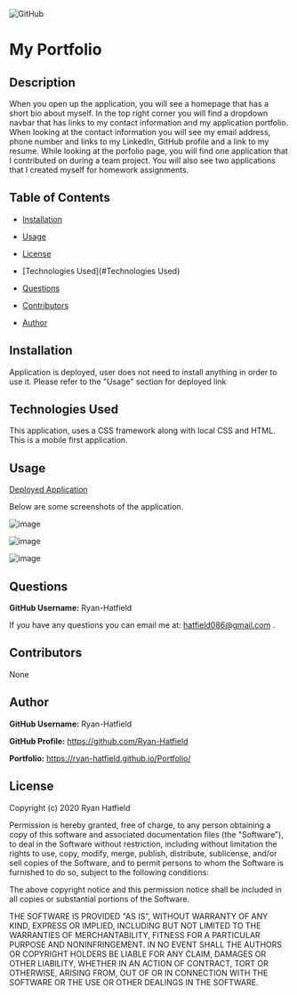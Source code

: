 ![GitHub](https://img.shields.io/github/license/Ryan-Hatfield/Portfolio)
# My Portfolio

## Description
When you open up the application, you will see a homepage that has a short bio about myself. In the top right corner you will find a dropdown navbar that has links to my contact information and my application portfolio. When looking at the contact information you will see my email address, phone number and links to my LinkedIn, GitHub profile and a link to my resume. While looking at the porfolio page, you will find one application that I contributed on during a team project. You will also see two applications that I created myself for homework assignments.
## Table of Contents

* [Installation](#Installation)

* [Usage](#Usage)

* [License](#License)

* [Technologies Used](#Technologies Used)

* [Questions](#Questions)

* [Contributors](#Contributors)

* [Author](#Author)

## Installation

Application is deployed, user does not need to install anything in order to use it. Please refer to the "Usage" section for deployed link

## Technologies Used
This application, uses a CSS framework along with local CSS and HTML. This is a mobile first application.

## Usage

[Deployed Application](https://ryan-hatfield.github.io/Portfolio/)

Below are some screenshots of the application.

![image](https://user-images.githubusercontent.com/66077644/98859947-8db9fc00-2428-11eb-8f04-fde7c627af78.png)

![image](https://user-images.githubusercontent.com/66077644/98859992-9e6a7200-2428-11eb-9f2f-032c0ed9ccfb.png)

![image](https://user-images.githubusercontent.com/66077644/98860342-1df84100-2429-11eb-8f6f-d585517a6124.png)


## Questions
**GitHub Username:** Ryan-Hatfield

If you have any questions you can email me at: hatfield086@gmail.com .

## Contributors
None

## Author
**GitHub Username:** Ryan-Hatfield

**GitHub Profile:** https://github.com/Ryan-Hatfield

**Portfolio:** https://ryan-hatfield.github.io/Portfolio/
## License

Copyright (c) 2020 Ryan Hatfield

Permission is hereby granted, free of charge, to any person obtaining a copy
of this software and associated documentation files (the "Software"), to deal
in the Software without restriction, including without limitation the rights
to use, copy, modify, merge, publish, distribute, sublicense, and/or sell
copies of the Software, and to permit persons to whom the Software is
furnished to do so, subject to the following conditions:

The above copyright notice and this permission notice shall be included in all
copies or substantial portions of the Software.

THE SOFTWARE IS PROVIDED "AS IS", WITHOUT WARRANTY OF ANY KIND, EXPRESS OR
IMPLIED, INCLUDING BUT NOT LIMITED TO THE WARRANTIES OF MERCHANTABILITY,
FITNESS FOR A PARTICULAR PURPOSE AND NONINFRINGEMENT. IN NO EVENT SHALL THE
AUTHORS OR COPYRIGHT HOLDERS BE LIABLE FOR ANY CLAIM, DAMAGES OR OTHER
LIABILITY, WHETHER IN AN ACTION OF CONTRACT, TORT OR OTHERWISE, ARISING FROM,
OUT OF OR IN CONNECTION WITH THE SOFTWARE OR THE USE OR OTHER DEALINGS IN THE
SOFTWARE.
